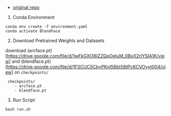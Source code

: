  - [original repo](https://github.com/junyeong-nero/FALCO)


1. Conda Environment

```
conda env create -f environment.yaml
conda activate BlendFace
```

2. Download Pretrained Weights and Datasets

download (arcface.pt)[https://drive.google.com/file/d/1wFkGXI36lZZQpOeIuM_0BxX2rIYSIA1K/view] and (blendface.pt)[https://drive.google.com/file/d/1FSCUC5CbyPKnl5Bbt58tPcKCVOyyt004/view] on `checkpoints/`

```
 checkpoints/
    - arcface.pt
    - blendface.pt
```

3. Run Script

```
bash run.sh
```